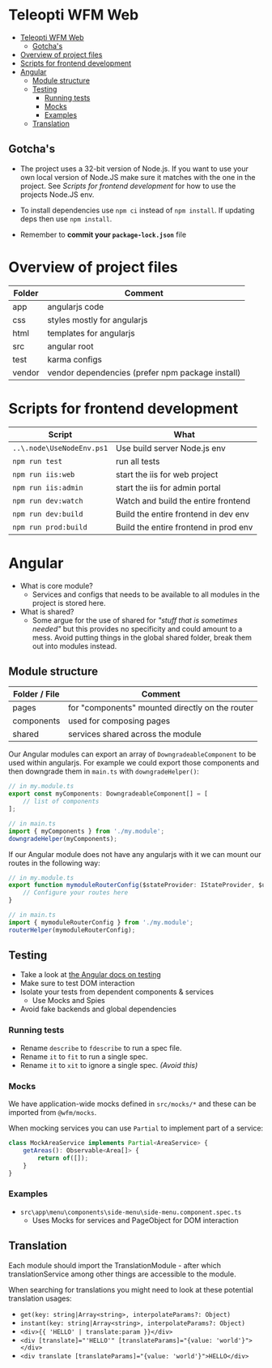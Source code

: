 # Teleopti WFM Web

- [Teleopti WFM Web](#teleopti-wfm-web)
	- [Gotcha's](#gotchas)
- [Overview of project files](#overview-of-project-files)
- [Scripts for frontend development](#scripts-for-frontend-development)
- [Angular](#angular)
	- [Module structure](#module-structure)
	- [Testing](#testing)
		- [Running tests](#running-tests)
		- [Mocks](#mocks)
		- [Examples](#examples)
	- [Translation](#translation)

## Gotcha's

-   The project uses a 32-bit version of Node.js. If you want to use your own local version of Node.JS make sure it matches with the one in the project. See _Scripts for frontend development_ for how to use the projects Node.JS env.

-   To install dependencies use `npm ci` instead of `npm install`. If updating deps then use `npm install`.

-   Remember to **commit your `package-lock.json`** file

# Overview of project files

| Folder | Comment                                          |
| ------ | ------------------------------------------------ |
| app    | angularjs code                                   |
| css    | styles mostly for angularjs                      |
| html   | templates for angularjs                          |
| src    | angular root                                     |
| test   | karma configs                                    |
| vendor | vendor dependencies (prefer npm package install) |

# Scripts for frontend development

| Script                    | What                                  |
| ------------------------- | ------------------------------------- |
| `..\.node\UseNodeEnv.ps1` | Use build server Node.js env          |
| `npm run test`            | run all tests                         |
| `npm run iis:web`         | start the iis for web project         |
| `npm run iis:admin`       | start the iis for admin portal        |
| `npm run dev:watch`       | Watch and build the entire frontend   |
| `npm run dev:build`       | Build the entire frontend in dev env  |
| `npm run prod:build`      | Build the entire frontend in prod env |

# Angular

-   What is core module?
    -   Services and configs that needs to be available to all modules in the project is stored here.
-   What is shared?
    -   Some argue for the use of shared for _"stuff that is sometimes needed"_ but this provides no specificity and could amount to a mess. Avoid putting things in the global shared folder, break them out into modules instead.

## Module structure

| Folder / File | Comment                                         |
| ------------- | ----------------------------------------------- |
| pages         | for "components" mounted directly on the router |
| components    | used for composing pages                        |
| shared        | services shared across the module               |

Our Angular modules can export an array of `DowngradeableComponent` to be used within angularjs. For example we could export those components and then downgrade them in `main.ts` with `downgradeHelper()`:

```ts
// in my.module.ts
export const myComponents: DowngradeableComponent[] = [
	// list of components
];

// in main.ts
import { myComponents } from './my.module';
downgradeHelper(myComponents);
```

If our Angular module does not have any angularjs with it we can mount our routes in the following way:

```ts
// in my.module.ts
export function mymoduleRouterConfig($stateProvider: IStateProvider, $urlRouterProvider: IUrlRouterProvider) {
	// Configure your routes here
}

// in main.ts
import { mymoduleRouterConfig } from './my.module';
routerHelper(mymoduleRouterConfig);
```

## Testing

-   Take a look at [the Angular docs on testing](https://angular.io/guide/testing)
-   Make sure to test DOM interaction
-   Isolate your tests from dependent components & services
    -   Use Mocks and Spies
-   Avoid fake backends and global dependencies

### Running tests

-   Rename `describe` to `fdescribe` to run a spec file.
-   Rename `it` to `fit` to run a single spec.
-   Rename `it` to `xit` to ignore a single spec. _(Avoid this)_

### Mocks

We have application-wide mocks defined in `src/mocks/*` and these can be imported from `@wfm/mocks`.

When mocking services you can use `Partial` to implement part of a service:

```ts
class MockAreaService implements Partial<AreaService> {
	getAreas(): Observable<Area[]> {
		return of([]);
	}
}
```

### Examples

-   `src\app\menu\components\side-menu\side-menu.component.spec.ts`
    -   Uses Mocks for services and PageObject for DOM interaction

## Translation

Each module should import the TranslationModule - after which translationService among other things are accessible to the module.

When searching for translations you might need to look at these potential translation usages:

-   `get(key: string|Array<string>, interpolateParams?: Object)`
-   `instant(key: string|Array<string>, interpolateParams?: Object)`
-   `<div>{{ 'HELLO' | translate:param }}</div>`
-   `<div [translate]="'HELLO'" [translateParams]="{value: 'world'}"></div>`
-   `<div translate [translateParams]="{value: 'world'}">HELLO</div>`
